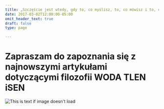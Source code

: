 ```yaml
---
title: „Szczęście jest wtedy, gdy to, co myślisz, to, co mówisz i to, co robisz jest ze sobą w harmonii" - Mahatma Gandhi 
date: 2017-03-02T12:00:00-05:00
omit_header_text: true
draft: false 
type: page

---
```

# Zapraszam do zapoznania się z najnowszymi artykułami dotyczącymi filozofii WODA TLEN iSEN
![This is text if image doesn't load](/images/3filary.jpg "nazwa")
